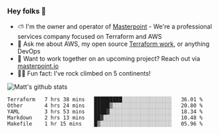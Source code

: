

### Hey folks 👋

- ⛅️ I'm the owner and operator of [Masterpoint](https://masterpoint.io) - We're a professional services company focused on Terraform and AWS
- 💬 Ask me about AWS, my open source [Terraform work](https://github.com/masterpointio?q=terraform&type=&language=hcl), or anything DevOps
- 🔨 Want to work together on an upcoming project? Reach out via [masterpoint.io](https://masterpoint.io)
- 🧗‍♂️ Fun fact: I've rock climbed on 5 continents! 


![Matt's github stats](https://github-readme-stats.vercel.app/api?username=Gowiem&count_private=true&theme=cobalt&show_icons=true)

<!--START_SECTION:waka-->
```text
Terraform   7 hrs 38 mins   █████████░░░░░░░░░░░░░░░░   36.01 % 
Other       4 hrs 24 mins   █████▒░░░░░░░░░░░░░░░░░░░   20.80 % 
YAML        3 hrs 53 mins   ████▓░░░░░░░░░░░░░░░░░░░░   18.34 % 
Markdown    2 hrs 13 mins   ██▓░░░░░░░░░░░░░░░░░░░░░░   10.48 % 
Makefile    1 hr 15 mins    █▒░░░░░░░░░░░░░░░░░░░░░░░   05.96 % 
```
<!--END_SECTION:waka-->
